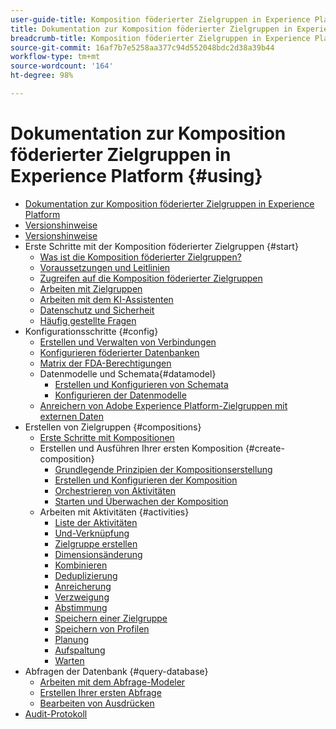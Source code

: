 ```yaml
---
user-guide-title: Komposition föderierter Zielgruppen in Experience Platform
title: Dokumentation zur Komposition föderierter Zielgruppen in Experience Platform
breadcrumb-title: Komposition föderierter Zielgruppen in Experience Platform
source-git-commit: 16af7b7e5258aa377c94d552048bdc2d38a39b44
workflow-type: tm+mt
source-wordcount: '164'
ht-degree: 98%

---
```



# Dokumentation zur Komposition föderierter Zielgruppen in Experience Platform {#using}

+ [Dokumentation zur Komposition föderierter Zielgruppen in Experience Platform](home.md)
+ [Versionshinweise](start/release-notes.md)
+ [Versionshinweise](start/e-release-notes.md)
+ Erste Schritte mit der Komposition föderierter Zielgruppen {#start}
   + [Was ist die Komposition föderierter Zielgruppen?](start/get-started.md)
   + [Voraussetzungen und Leitlinien](start/access-prerequisites.md)
   + [Zugreifen auf die Komposition föderierter Zielgruppen](start/feature-access.md)
   + [Arbeiten mit Zielgruppen](start/audiences.md)
   + [Arbeiten mit dem KI-Assistenten](start/ai-assistant.md)
   + [Datenschutz und Sicherheit](start/privacy-security.md)
   + [Häufig gestellte Fragen](start/faq.md)
+ Konfigurationsschritte {#config}
   + [Erstellen und Verwalten von Verbindungen](connections/connections.md)
   + [Konfigurieren föderierter Datenbanken](connections/federated-db.md)
   + [Matrix der FDA-Berechtigungen](connections/fda-rights.md)
   + Datenmodelle und Schemata{#datamodel}
      + [Erstellen und Konfigurieren von Schemata](customer/schemas.md)
      + [Konfigurieren der Datenmodelle](data-management/gs-models.md)
   + [Anreichern von Adobe Experience Platform-Zielgruppen mit externen Daten](connections/destinations.md)
+ Erstellen von Zielgruppen {#compositions}
   + [Erste Schritte mit Kompositionen](compositions/gs-compositions.md)
   + Erstellen und Ausführen Ihrer ersten Komposition {#create-composition}
      + [Grundlegende Prinzipien der Kompositionserstellung](compositions/gs-composition-creation.md)
      + [Erstellen und Konfigurieren der Komposition](compositions/create-composition.md)
      + [Orchestrieren von Aktivitäten](compositions/orchestrate-activities.md)
      + [Starten und Überwachen der Komposition](compositions/start-monitor-composition.md)
   + Arbeiten mit Aktivitäten {#activities}
      + [Liste der Aktivitäten](compositions/activities/about-activities.md)
      + [Und-Verknüpfung](compositions/activities/and-join.md)
      + [Zielgruppe erstellen](compositions/activities/build-audience.md)
      + [Dimensionsänderung](compositions/activities/change-dimension.md)
      + [Kombinieren](compositions/activities/combine.md)
      + [Deduplizierung](compositions/activities/deduplication.md)
      + [Anreicherung](compositions/activities/enrichment.md)
      + [Verzweigung](compositions/activities/fork.md)
      + [Abstimmung](compositions/activities/reconciliation.md)
      + [Speichern einer Zielgruppe](compositions/activities/save-audience.md)
      + [Speichern von Profilen](compositions/activities/save-profiles.md)
      + [Planung](compositions/activities/scheduler.md)
      + [Aufspaltung](compositions/activities/split.md)
      + [Warten](compositions/activities/wait.md)
+ Abfragen der Datenbank {#query-database}
   + [Arbeiten mit dem Abfrage-Modeler](query/query-modeler-overview.md)
   + [Erstellen Ihrer ersten Abfrage](query/build-query.md)
   + [Bearbeiten von Ausdrücken](query/expression-editor.md)
+ [Audit-Protokoll](admin/audit-trail.md)

